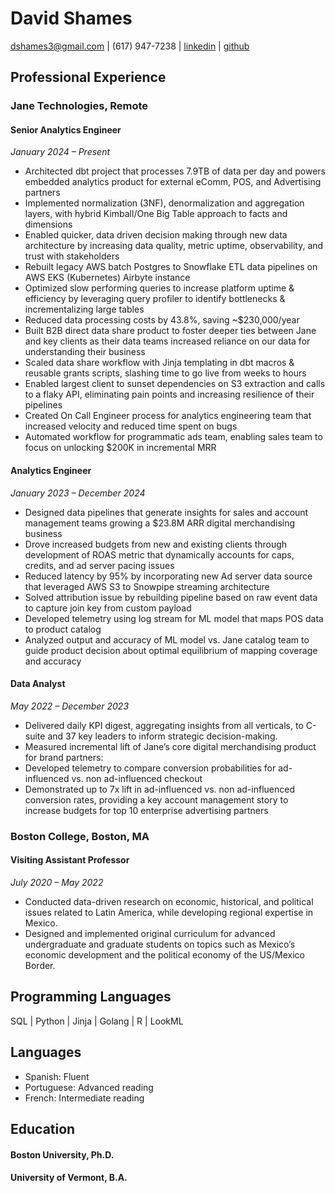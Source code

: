 # David Shames 

[dshames3@gmail.com](dshames3@gmail.com) | (617) 947-7238 | [linkedin](https://www.linkedin.com/in/david-a-shames) | [github](https://github.com/d-shames3)

## Professional Experience

### Jane Technologies, Remote

#### Senior Analytics Engineer  

*January 2024 – Present*

* Architected dbt project that processes 7.9TB of data per day and powers embedded analytics product for external eComm, POS, and Advertising partners
* Implemented normalization (3NF), denormalization and aggregation layers, with hybrid Kimball/One Big Table approach to facts and dimensions
* Enabled quicker, data driven decision making through new data architecture by increasing data quality, metric uptime, observability, and trust with stakeholders
* Rebuilt legacy AWS batch Postgres to Snowflake ETL data pipelines on AWS EKS (Kubernetes) Airbyte instance
* Optimized slow performing queries to increase platform uptime & efficiency by leveraging query profiler to identify bottlenecks & incrementalizing large tables
* Reduced data processing costs by 43.8%, saving ~$230,000/year
* Built B2B direct data share product to foster deeper ties between Jane and key clients as their data teams increased reliance on our data for understanding their business
* Scaled data share workflow with Jinja templating in dbt macros & reusable grants scripts, slashing time to go live from weeks to hours
* Enabled largest client to sunset dependencies on S3 extraction and calls to a flaky API, eliminating pain points and increasing resilience of their pipelines
* Created On Call Engineer process for analytics engineering team that increased velocity and reduced time spent on bugs
* Automated workflow for programmatic ads team, enabling sales team to focus on unlocking $200K in incremental MRR

#### Analytics Engineer  

*January 2023 – December 2024*

* Designed data pipelines that generate insights for sales and account management teams growing a $23.8M ARR digital merchandising business
* Drove increased budgets from new and existing clients through development of ROAS metric that dynamically accounts for caps, credits, and ad server pacing issues
* Reduced latency by 95% by incorporating new Ad server data source that leveraged AWS S3 to Snowpipe streaming architecture
* Solved attribution issue by rebuilding pipeline based on raw event data to capture join key from custom payload
* Developed telemetry using log stream for ML model that maps POS data to product catalog
* Analyzed output and accuracy of ML model vs. Jane catalog team to guide product decision about optimal equilibrium of mapping coverage and accuracy

#### Data Analyst  

*May 2022 – December 2023*

* Delivered daily KPI digest, aggregating insights from all verticals, to C-suite and 37 key leaders to inform strategic decision-making.
* Measured incremental lift of Jane’s core digital merchandising product for brand partners:
* Developed telemetry to compare conversion probabilities for ad-influenced vs. non ad-influenced checkout
* Demonstrated up to 7x lift in ad-influenced vs. non ad-influenced conversion rates, providing a key account management story to increase budgets for top 10 enterprise advertising partners

### Boston College, Boston, MA  

#### Visiting Assistant Professor

*July 2020 – May 2022*

* Conducted data-driven research on economic, historical, and political issues related to Latin America, while developing regional expertise in Mexico.
* Designed and implemented original curriculum for advanced undergraduate and graduate students on topics such as Mexico’s economic development and the political economy of the US/Mexico Border.


## Programming Languages

SQL | Python | Jinja | Golang | R | LookML

## Languages

* Spanish: Fluent
* Portuguese: Advanced reading
* French: Intermediate reading

## Education

#### Boston University, Ph.D.

#### University of Vermont, B.A.